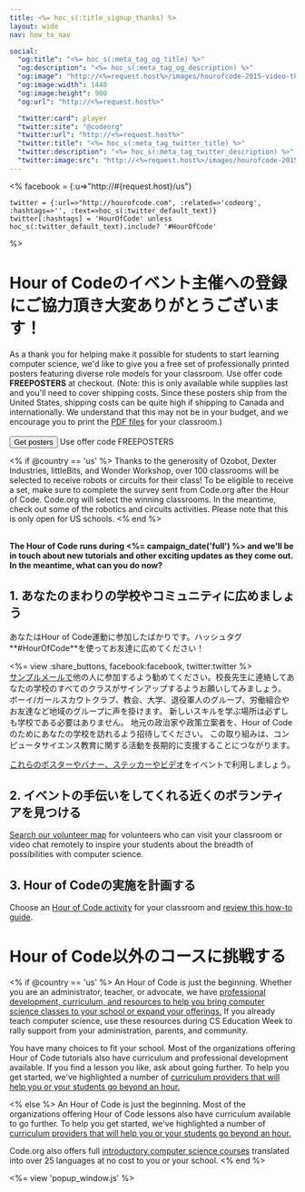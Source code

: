 ```yaml
---
title: <%= hoc_s(:title_signup_thanks) %>
layout: wide
nav: how_to_nav

social:
  "og:title": "<%= hoc_s(:meta_tag_og_title) %>"
  "og:description": "<%= hoc_s(:meta_tag_og_description) %>"
  "og:image": "http://<%=request.host%>/images/hourofcode-2015-video-thumbnail.png"
  "og:image:width": 1440
  "og:image:height": 900
  "og:url": "http://<%=request.host%>"

  "twitter:card": player
  "twitter:site": "@codeorg"
  "twitter:url": "http://<%=request.host%>"
  "twitter:title": "<%= hoc_s(:meta_tag_twitter_title) %>"
  "twitter:description": "<%= hoc_s(:meta_tag_twitter_description) %>"
  "twitter:image:src": "http://<%=request.host%>/images/hourofcode-2015-video-thumbnail.png"
---
```

<%
    facebook = {:u=>"http://#{request.host}/us"}

    twitter = {:url=>"http://hourofcode.com", :related=>'codeorg', :hashtags=>'', :text=>hoc_s(:twitter_default_text)}
    twitter[:hashtags] = 'HourOfCode' unless hoc_s(:twitter_default_text).include? '#HourOfCode'
%>

# Hour of Codeのイベント主催への登録にご協力頂き大変ありがとうございます！

As a thank you for helping make it possible for students to start learning computer science, we'd like to give you a free set of professionally printed posters featuring diverse role models for your classroom. Use offer code **FREEPOSTERS** at checkout. (Note: this is only available while supplies last and you'll need to cover shipping costs. Since these posters ship from the United States, shipping costs can be quite high if shipping to Canada and internationally. We understand that this may not be in your budget, and we encourage you to print the [PDF files](https://code.org/inspire) for your classroom.)  
<br /> [<button>Get posters</button>](https://store.code.org/products/code-org-posters-set-of-12) Use offer code FREEPOSTERS

<% if @country == 'us' %> Thanks to the generosity of Ozobot, Dexter Industries, littleBits, and Wonder Workshop, over 100 classrooms will be selected to receive robots or circuits for their class! To be eligible to receive a set, make sure to complete the survey sent from Code.org after the Hour of Code. Code.org will select the winning classrooms. In the meantime, check out some of the robotics and circuits activities. Please note that this is only open for US schools. <% end %>

<br /> **The Hour of Code runs during <%= campaign_date('full') %> and we'll be in touch about new tutorials and other exciting updates as they come out. In the meantime, what can you do now?**

## 1. あなたのまわりの学校やコミュニティに広めましょう

あなたはHour of Code運動に参加したばかりです。ハッシュタグ**#HourOfCode**を使ってお友達に広めてください！

<%= view :share_buttons, facebook:facebook, twitter:twitter %> <br /> [サンプルメールで](<%= resolve_url('/promote/resources#sample-emails') %>)他の人に参加するよう勧めてください。校長先生に連絡してあなたの学校のすべてのクラスがサインアップするようお願いしてみましょう。 ボーイ/ガールスカウトクラブ、教会、大学、退役軍人のグループ、労働組合やお友達など地域のグループに声を掛けます。 新しいスキルを学ぶ場所は必ずしも学校である必要はありません。 地元の政治家や政策立案者を、Hour of Codeのためにあなたの学校を訪れるよう招待してください。 この取り組みは、コンピュータサイエンス教育に関する活動を長期的に支援することにつながります。

[これらのポスターやバナー、ステッカーやビデオ](<%= resolve_url('/promote/resources') %>)をイベントで利用しましょう。

## 2. イベントの手伝いをしてくれる近くのボランティアを見つける

[Search our volunteer map](<%= codeorg_url('/volunteer/local') %>) for volunteers who can visit your classroom or video chat remotely to inspire your students about the breadth of possibilities with computer science.

## 3. Hour of Codeの実施を計画する

Choose an [Hour of Code activity](https://hourofcode.com/learn) for your classroom and [review this how-to guide](<%= resolve_url('/how-to') %>).

# Hour of Code以外のコースに挑戦する

<% if @country == 'us' %> An Hour of Code is just the beginning. Whether you are an administrator, teacher, or advocate, we have [professional development, curriculum, and resources to help you bring computer science classes to your school or expand your offerings.](https://code.org/yourschool) If you already teach computer science, use these resources during CS Education Week to rally support from your administration, parents, and community.

You have many choices to fit your school. Most of the organizations offering Hour of Code tutorials also have curriculum and professional development available. If you find a lesson you like, ask about going further. To help you get started, we've highlighted a number of [curriculum providers that will help you or your students go beyond an hour.](https://hourofcode.com/beyond)

<% else %> An Hour of Code is just the beginning. Most of the organizations offering Hour of Code lessons also have curriculum available to go further. To help you get started, we've highlighted a number of [curriculum providers that will help you or your students go beyond an hour.](https://hourofcode.com/beyond)

Code.org also offers full [introductory computer science courses](https://code.org/educate/curriculum/cs-fundamentals-international) translated into over 25 languages at no cost to you or your school. <% end %>

<%= view 'popup_window.js' %>